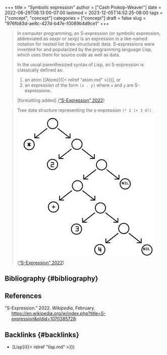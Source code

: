 +++
title = "Symbolic expression"
author = ["Cash Prokop-Weaver"]
date = 2022-06-29T08:13:00-07:00
lastmod = 2023-12-05T14:52:25-08:00
tags = ["concept", "concept"]
categories = ["concept"]
draft = false
slug = "976fb83d-ae8c-427d-b47e-f0089b4d9ce1"
+++

> In computer programming, an S-expression (or symbolic expression, abbreviated as sexpr or sexp) is an expression in a like-named notation for nested list (tree-structured) data. S-expressions were invented for and popularized by the programming language Lisp, which uses them for source code as well as data.
>
> In the usual parenthesized syntax of Lisp, an S-expression is classically defined as:
>
> 1.  an atom [[Atom]({{< relref "atom.md" >}})], or
> 2.  an expression of the form `(x . y)` where `x` and `y` are S-expressions.
>
> [formatting added]
> (<a href="#citeproc_bib_item_1">“S-Expression” 2022</a>)

<!--quoteend-->

> Tree data structure representing the s-expression `(* 2 (+ 3 4))`.
>
> ![](/ox-hugo/Corrected_S-expression_tree_2.svg.png)
> (<a href="#citeproc_bib_item_1">“S-Expression” 2022</a>)


## Bibliography {#bibliography}

## References

<style>.csl-entry{text-indent: -1.5em; margin-left: 1.5em;}</style><div class="csl-bib-body">
  <div class="csl-entry"><a id="citeproc_bib_item_1"></a>“S-Expression.” 2022. <i>Wikipedia</i>, February. <a href="https://en.wikipedia.org/w/index.php?title=S-expression&oldid=1070385728">https://en.wikipedia.org/w/index.php?title=S-expression&#38;oldid=1070385728</a>.</div>
</div>


## Backlinks {#backlinks}

-   [Lisp]({{< relref "lisp.md" >}})
